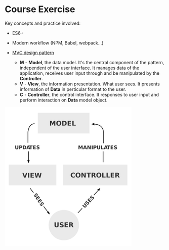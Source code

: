 # Course Exercise

Key concepts and practice involved:

- ES6+

- Modern workflow (NPM, Babel, webpack...)

- [MVC design pattern](https://www.geeksforgeeks.org/mvc-design-pattern/)

  - **M** - **Model**, the data model.
    It's the central component of the pattern, independent of the user interface. It manages data of the application, receives user input through and be manipulated by the **Controller**.
  - **V** - **View**, the information presentation. What user sees. It presents information of **Data** in perticular format to the user.
  - **C** - **Controller**, the control interface. It responses to user input and perform interaction on **Data** model object.

<img src="./MVC-concept.png" alt="MVC Concept" width=400>
